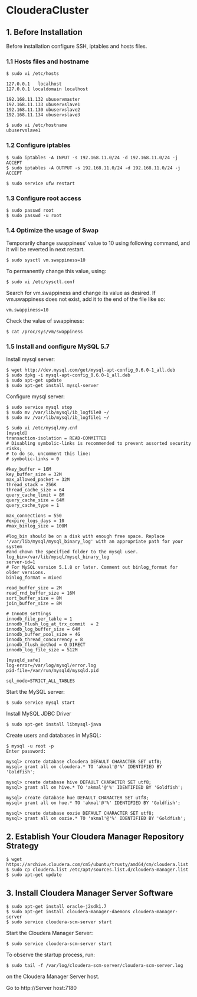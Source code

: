 # ClouderaCluster

## 1. Before Installation
Before installation configure SSH, iptables and hosts files.

### 1.1 Hosts files and hostname

```
$ sudo vi /etc/hosts

127.0.0.1	localhost
127.0.0.1 localdomain localhost

192.168.11.132 ubuservmaster
192.168.11.133 ubuservslave1
192.168.11.130 ubuservslave2
192.168.11.134 ubuservslave3

$ sudo vi /etc/hostname
ubuservslave1

```

### 1.2 Configure iptables

```
$ sudo iptables -A INPUT -s 192.168.11.0/24 -d 192.168.11.0/24 -j ACCEPT
$ sudo iptables -A OUTPUT -s 192.168.11.0/24 -d 192.168.11.0/24 -j ACCEPT

$ sudo service ufw restart
```

### 1.3 Configure root access

```
$ sudo passwd root
$ sudo passwd -u root
```

### 1.4 Optimize the usage of Swap

Temporarily change swappiness’ value to 10 using following command, and it will be reverted in next restart.

```
$ sudo sysctl vm.swappiness=10
```
To permanently change this value, using:

```
$ sudo vi /etc/sysctl.conf
```
Search for vm.swappiness and change its value as desired. If vm.swappiness does not exist, add it to the end of the file like so:

```
vm.swappiness=10
```

Check the value of swappiness:

```
$ cat /proc/sys/vm/swappiness
```

### 1.5 Install and configure MySQL 5.7

Install mysql server: 

```
$ wget http://dev.mysql.com/get/mysql-apt-config_0.6.0-1_all.deb
$ sudo dpkg -i mysql-apt-config_0.6.0-1_all.deb
$ sudo apt-get update
$ sudo apt-get install mysql-server
```

Configure mysql server:

```
$ sudo service mysql stop
$ sudo mv /var/lib/mysql/ib_logfile0 ~/
$ sudo mv /var/lib/mysql/ib_logfile1 ~/

$ sudo vi /etc/mysql/my.cnf
[mysqld]
transaction-isolation = READ-COMMITTED
# Disabling symbolic-links is recommended to prevent assorted security risks;
# to do so, uncomment this line:
# symbolic-links = 0

#key_buffer = 16M
key_buffer_size = 32M
max_allowed_packet = 32M
thread_stack = 256K
thread_cache_size = 64
query_cache_limit = 8M
query_cache_size = 64M
query_cache_type = 1

max_connections = 550
#expire_logs_days = 10
#max_binlog_size = 100M

#log_bin should be on a disk with enough free space. Replace '/var/lib/mysql/mysql_binary_log' with an appropriate path for your system
#and chown the specified folder to the mysql user.
log_bin=/var/lib/mysql/mysql_binary_log
server-id=1
# For MySQL version 5.1.8 or later. Comment out binlog_format for older versions.
binlog_format = mixed

read_buffer_size = 2M
read_rnd_buffer_size = 16M
sort_buffer_size = 8M
join_buffer_size = 8M

# InnoDB settings
innodb_file_per_table = 1
innodb_flush_log_at_trx_commit  = 2
innodb_log_buffer_size = 64M
innodb_buffer_pool_size = 4G
innodb_thread_concurrency = 8
innodb_flush_method = O_DIRECT
innodb_log_file_size = 512M

[mysqld_safe]
log-error=/var/log/mysql/error.log
pid-file=/var/run/mysqld/mysqld.pid

sql_mode=STRICT_ALL_TABLES
```

Start the MySQL server:

```
$ sudo service mysql start
```
Install MySQL JDBC Driver

```
$ sudo apt-get install libmysql-java
```

Create users and databases in MySQL:

```
$ mysql -u root -p
Enter password:

mysql> create database cloudera DEFAULT CHARACTER SET utf8;
mysql> grant all on cloudera.* TO 'akmal'@'%' IDENTIFIED BY 'Goldfish';

mysql> create database hive DEFAULT CHARACTER SET utf8;
mysql> grant all on hive.* TO 'akmal'@'%' IDENTIFIED BY 'Goldfish';

mysql> create database hue DEFAULT CHARACTER SET utf8;
mysql> grant all on hue.* TO 'akmal'@'%' IDENTIFIED BY 'Goldfish';

mysql> create database oozie DEFAULT CHARACTER SET utf8;
mysql> grant all on oozie.* TO 'akmal'@'%' IDENTIFIED BY 'Goldfish';
```

## 2. Establish Your Cloudera Manager Repository Strategy

```
$ wget https://archive.cloudera.com/cm5/ubuntu/trusty/amd64/cm/cloudera.list
$ sudo cp cloudera.list /etc/apt/sources.list.d/cloudera-manager.list
$ sudo apt-get update
```

## 3. Install Cloudera Manager Server Software

```
$ sudo apt-get install oracle-j2sdk1.7
$ sudo apt-get install cloudera-manager-daemons cloudera-manager-server
$ sudo service cloudera-scm-server start
```

Start the Cloudera Manager Server:
```
$ sudo service cloudera-scm-server start
```

To observe the startup process, run:
```
$ sudo tail -f /var/log/cloudera-scm-server/cloudera-scm-server.log 
```
on the Cloudera Manager Server host.

Go to http://Server host:7180
